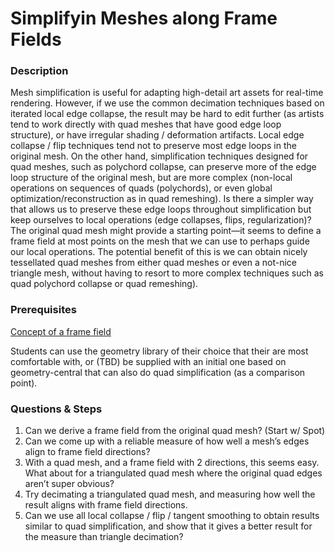 # Simplifyin Meshes along Frame Fields

### Description
Mesh simplification is useful for adapting high-detail art assets for real-time rendering. However, if we use the common decimation techniques based on iterated local edge collapse, the result may be hard to edit further (as artists tend to work directly with quad meshes that have good edge loop structure), or have irregular shading / deformation artifacts. Local edge collapse / flip techniques tend not to preserve most edge loops in the original mesh.
On the other hand, simplification techniques designed for quad meshes, such as polychord collapse, can preserve more of the edge loop structure of the original mesh, but are more complex (non-local operations on sequences of quads (polychords), or even global optimization/reconstruction as in quad remeshing).
Is there a simpler way that allows us to preserve these edge loops throughout simplification but keep ourselves to local operations (edge collapses, flips, regularization)? The original quad mesh might provide a starting point—it seems to define a frame field at most points on the mesh that we can use to perhaps guide our local operations.
The potential benefit of this is we can obtain nicely tessellated quad meshes from either quad meshes or even a not-nice triangle mesh, without having to resort to more complex techniques such as quad polychord collapse or quad remeshing).

### Prerequisites
[Concept of a frame field](https://cims.nyu.edu/gcl/papers/frame-fields-2014.pdf)

Students can use the geometry library of their choice that their are most comfortable with, or (TBD) be supplied with an initial one based on geometry-central that can also do quad simplification (as a comparison point).

### Questions & Steps 
1. Can we derive a frame field from the original quad mesh? (Start w/ Spot)
2. Can we come up with a reliable measure of how well a mesh’s edges align to frame field directions?
3. With a quad mesh, and a frame field with 2 directions, this seems easy. What about for a triangulated quad mesh where the original quad edges aren’t super obvious?
4. Try decimating a triangulated quad mesh, and measuring how well the result aligns with frame field directions.
5. Can we use all local collapse / flip / tangent smoothing to obtain results similar to quad simplification, and show that it gives a better result for the measure than triangle decimation?
